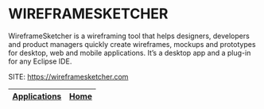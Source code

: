# WIREFRAMESKETCHER

 WireframeSketcher is a wireframing tool that helps designers, developers and product managers quickly create wireframes, mockups and prototypes for desktop, web and mobile applications. It’s a desktop app and a plug-in for any Eclipse IDE.

 SITE: https://wireframesketcher.com

 | [Applications](https://portable-linux-apps.github.io/apps.html) | [Home](https://portable-linux-apps.github.io)
 | --- | --- |
